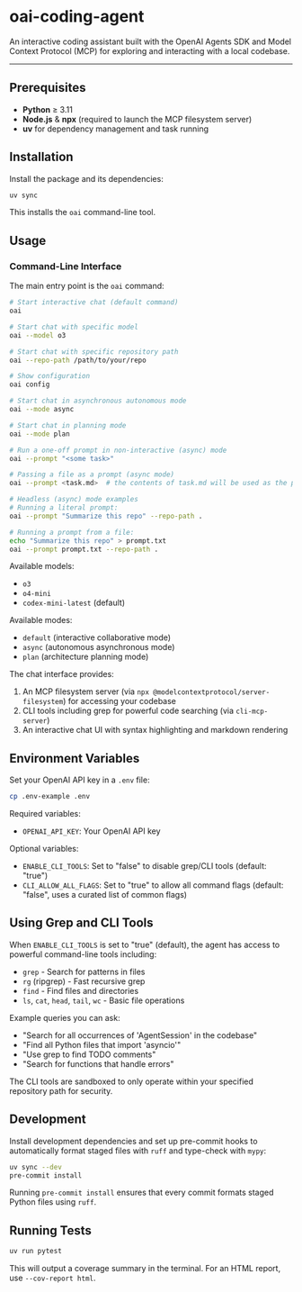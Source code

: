 # oai-coding-agent

An interactive coding assistant built with the OpenAI Agents SDK and Model Context Protocol (MCP) for exploring and interacting with a local codebase.

---

## Prerequisites

- **Python** ≥ 3.11
- **Node.js** & **npx** (required to launch the MCP filesystem server)
- **uv** for dependency management and task running

## Installation

Install the package and its dependencies:

```bash
uv sync
```

This installs the `oai` command-line tool.

## Usage

### Command-Line Interface

The main entry point is the `oai` command:

```bash
# Start interactive chat (default command)
oai

# Start chat with specific model
oai --model o3

# Start chat with specific repository path
oai --repo-path /path/to/your/repo

# Show configuration
oai config

# Start chat in asynchronous autonomous mode
oai --mode async

# Start chat in planning mode
oai --mode plan

# Run a one-off prompt in non-interactive (async) mode
oai --prompt "<some task>"

# Passing a file as a prompt (async mode)
oai --prompt <task.md>  # the contents of task.md will be used as the prompt

# Headless (async) mode examples
# Running a literal prompt:
oai --prompt "Summarize this repo" --repo-path .

# Running a prompt from a file:
echo "Summarize this repo" > prompt.txt
oai --prompt prompt.txt --repo-path .
```

Available models:

- `o3`
- `o4-mini`
- `codex-mini-latest` (default)

Available modes:

- `default` (interactive collaborative mode)
- `async` (autonomous asynchronous mode)
- `plan` (architecture planning mode)


The chat interface provides:

1. An MCP filesystem server (via `npx @modelcontextprotocol/server-filesystem`) for accessing your codebase
2. CLI tools including grep for powerful code searching (via `cli-mcp-server`)
3. An interactive chat UI with syntax highlighting and markdown rendering

## Environment Variables

Set your OpenAI API key in a `.env` file:

```bash
cp .env-example .env
```

Required variables:

- `OPENAI_API_KEY`: Your OpenAI API key

Optional variables:

- `ENABLE_CLI_TOOLS`: Set to "false" to disable grep/CLI tools (default: "true")
- `CLI_ALLOW_ALL_FLAGS`: Set to "true" to allow all command flags (default: "false", uses a curated list of common flags)

## Using Grep and CLI Tools

When `ENABLE_CLI_TOOLS` is set to "true" (default), the agent has access to powerful command-line tools including:

- `grep` - Search for patterns in files
- `rg` (ripgrep) - Fast recursive grep
- `find` - Find files and directories
- `ls`, `cat`, `head`, `tail`, `wc` - Basic file operations

Example queries you can ask:

- "Search for all occurrences of 'AgentSession' in the codebase"
- "Find all Python files that import 'asyncio'"
- "Use grep to find TODO comments"
- "Search for functions that handle errors"

The CLI tools are sandboxed to only operate within your specified repository path for security.

## Development

Install development dependencies and set up pre-commit hooks to automatically
format staged files with `ruff` and type-check with `mypy`: 

```bash
uv sync --dev
pre-commit install
```

Running `pre-commit install` ensures that every commit formats staged Python
files using `ruff`.

## Running Tests

```bash
uv run pytest
```

This will output a coverage summary in the terminal. For an HTML report, use `--cov-report html`.
